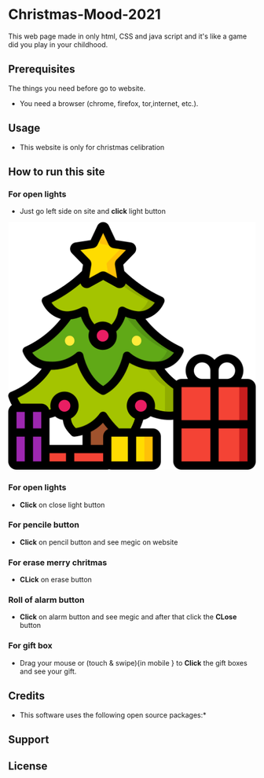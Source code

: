 # Christmas-Mood-2021
This web page made in only html, CSS and java script and it's like a game did you play in your childhood.

## Prerequisites
The things you need before go to website.
* You need a browser (chrome, firefox, tor,internet, etc.).

## Usage
* This website is only for christmas celibration

## How to run this site 

### For open lights
* Just go left side on site and **click** light button

![tree](/icon.png)
### For open lights 
* **Click** on close light button

### For pencile button
* **Click** on pencil button and see megic on website

### For erase merry chritmas
* **CLick** on erase button

### Roll of alarm button
* **Click** on alarm button and see megic and after that click the **CLose** button

### For gift box
 * Drag your mouse or (touch & swipe){in mobile } to **Click** the gift boxes and see your gift.
 

## Credits
* This software uses the following open source packages:*


## Support


## License